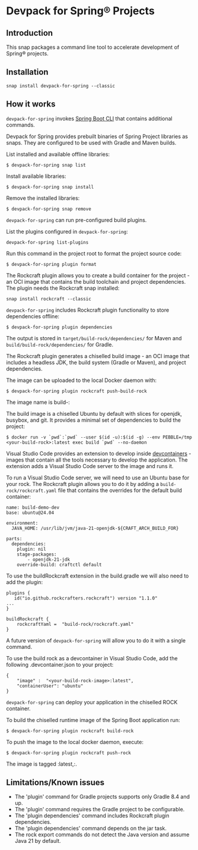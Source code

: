 # Devpack for Spring® Projects

## Introduction

This snap packages a command line tool to accelerate development of Spring® projects.

## Installation

`snap install devpack-for-spring --classic`

## How it works

`devpack-for-spring` invokes [Spring Boot CLI](https://docs.spring.io/spring-boot/docs/current/reference/html/cli.html) that contains additional commands.

Devpack for Spring provides prebuilt binaries of Spring Project libraries as snaps. They are configured to be used with Gradle and Maven builds.

List installed and available offline libraries:

```
$ devpack-for-spring snap list
```


Install available libraries:

```
$ devpack-for-spring snap install
```


Remove the installed libraries:

```
$ devpack-for-spring snap remove
```



`devpack-for-spring` can run pre-configured build plugins.


List the plugins configured in `devpack-for-spring`:

```
devpack-for-spring list-plugins
```


Run this command in the project root to format the project source code:

```
$ devpack-for-spring plugin format
```


The Rockcraft plugin allows you to create a build container for the project - an OCI image that contains the build toolchain and project dependencies. The plugin needs the Rockcraft snap installed:

```
snap install rockcraft --classic
```

`devpack-for-spring` includes Rockcraft plugin functionality to store dependencies offline:

```
$ devpack-for-spring plugin dependencies
```

The output is stored in `target/build-rock/dependencies/` for Maven and `build/build-rock/dependencies/` for Gradle.

The Rockcraft plugin generates a chiselled build image - an OCI image that includes a headless JDK, the build system (Gradle or Maven), and project dependencies.

The image can be uploaded to the local Docker daemon with:

```
$ devpack-for-spring plugin rockcraft push-build-rock
```

The image name is build-<your-project-name>:

The build image is a chiselled Ubuntu by default with slices for openjdk, busybox, and git.
It provides a minimal set of dependencies to build the project:

```
$ docker run -v `pwd`:`pwd` --user $(id -u):$(id -g) --env PEBBLE=/tmp <your-build-rock>:latest exec build `pwd` --no-daemon
```

Visual Studio Code provides an extension to develop inside [devcontainers](https://containers.dev/) - images that contain all the tools necessary to develop the application. The extension adds a Visual Studio Code server to the image and runs it.

To run a Visual Studio Code server, we will need to use an Ubuntu base for your rock. The Rockcraft plugin allows you to do it by adding a `build-rock/rockcraft.yaml` file that contains the overrides for the default build container:

```
name: build-demo-dev
base: ubuntu@24.04

environment:
  JAVA_HOME: /usr/lib/jvm/java-21-openjdk-${CRAFT_ARCH_BUILD_FOR}

parts:
  dependencies:
    plugin: nil
    stage-packages:
        - openjdk-21-jdk
    override-build: craftctl default
```

To use the buildRockcraft extension in the build.gradle we will also need to add the plugin:

```
plugins {
   id("io.github.rockcrafters.rockcraft") version "1.1.0"
...
}

buildRockcraft {
    rockcraftYaml =  "build-rock/rockcraft.yaml"
}
```

A future version of `devpack-for-spring` will allow you to do it with a single command.

To use the build rock as a devcontainer in Visual Studio Code, add the following .devcontainer.json to your project:
```
{
    "image" :  "<your-build-rock-image>:latest",
    "containerUser": "ubuntu"
}
```

`devpack-for-spring` can deploy your application in the chiselled ROCK container.

To build the chiselled runtime image of the Spring Boot application run:

```
$ devpack-for-spring plugin rockcraft build-rock
```

To push the image to the local docker daemon, execute:

```
$ devpack-for-spring plugin rockcraft push-rock
```

The image is tagged <your-project-name>:latest,<your-project-name>:<your-project-version>.

## Limitations/Known issues

- The 'plugin' command for Gradle projects supports only Gradle 8.4 and up.
- The 'plugin' command requires the Gradle project to be configurable.
- The 'plugin dependencies' command includes Rockcraft plugin dependencies.
- The 'plugin dependencies' command depends on the jar task.
- The rock export commands do not detect the Java version and assume Java 21 by default.
